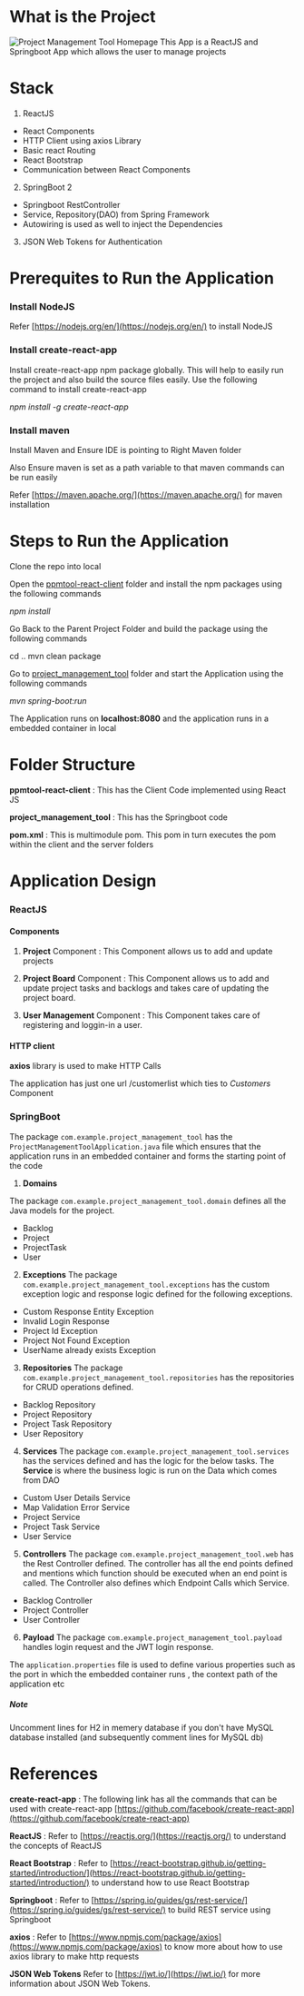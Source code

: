 # What is the Project
![Project Management Tool Homepage](https://i.ibb.co/wpKt0vZ/PPMT.png)
This App is a ReactJS and Springboot App which allows the user to manage projects

# Stack

1.  ReactJS
-   React Components
-   HTTP Client using axios Library
-   Basic react Routing
-   React Bootstrap
-   Communication between React Components

2.  SpringBoot 2
-   Springboot RestController
-   Service, Repository(DAO) from Spring Framework
-   Autowiring is used as well to inject the Dependencies

3. JSON Web Tokens for Authentication


# Prerequites to Run the Application

### Install NodeJS

Refer  [https://nodejs.org/en/](https://nodejs.org/en/)  to install NodeJS

### Install create-react-app

Install create-react-app npm package globally. This will help to easily run the project and also build the source files easily. Use the following command to install create-react-app

*npm install -g create-react-app*

### Install maven

Install Maven and Ensure IDE is pointing to Right Maven folder

Also Ensure maven is set as a path variable to that maven commands can be run easily

Refer  [https://maven.apache.org/](https://maven.apache.org/)  for maven installation

# Steps to Run the Application

Clone the repo into local

Open the [ppmtool-react-client](https://github.com/yrelhan/Project-Management-Tool/tree/master/ppmtool-react-client "ppmtool-react-client") folder and install the npm packages using the following commands

*npm install*

Go Back to the Parent Project Folder and build the package using the following commands

cd ..
mvn clean package

Go to [project_management_tool](https://github.com/yrelhan/Project-Management-Tool/tree/master/project_management_tool "project_management_tool") folder and start the Application using the following commands

*mvn spring-boot:run*

The Application runs on  **localhost:8080**  and the application runs in a embedded container in local

# Folder Structure

**ppmtool-react-client**  : This has the Client Code implemented using React JS

**project_management_tool**  : This has the Springboot code

**pom.xml**  : This is multimodule pom. This pom in turn executes the pom within the client and the server folders

# Application Design

### ReactJS

#### [](https://github.com/aditya-sridhar/springboot2-reactjs-template#components)Components

1.  **Project**  Component : This Component allows us to add and update projects
    
2.  **Project Board**  Component : This Component allows us to add and update project tasks and backlogs and takes care of updating the project board. 
3. **User Management**  Component : This Component takes care of registering and loggin-in a user.


#### HTTP client

**axios**  library is used to make HTTP Calls

The application has just one url /customerlist which ties to  _Customers_  Component

### SpringBoot

The package  `com.example.project_management_tool`  has the  `ProjectManagementToolApplication.java`  file which ensures that the application runs in an embedded container and forms the starting point of the code

 1. **Domains**

The package  `com.example.project_management_tool.domain` defines all the Java models for the project. 
 - Backlog
 - Project
 - ProjectTask
 - User

2. **Exceptions**
The package  `com.example.project_management_tool.exceptions`  has the custom exception logic and response logic defined for the following exceptions.
 - Custom Response Entity Exception
 - Invalid Login Response
 - Project Id Exception
 - Project Not Found Exception
 - UserName already exists Exception

3. **Repositories**
The package  `com.example.project_management_tool.repositories`  has the repositories for CRUD operations defined. 
 - Backlog Repository
 - Project Repository
 - Project Task Repository
 - User Repository

4. **Services**
The package  `com.example.project_management_tool.services`  has the services defined and has the logic for the below tasks. The  **Service**  is where the business logic is run on the Data which comes from DAO
 - Custom User Details Service
 - Map Validation Error Service
 - Project Service
 - Project Task Service
 - User Service

5. **Controllers**
The package  `com.example.project_management_tool.web`  has the Rest Controller defined. The controller has all the end points defined and mentions which function should be executed when an end point is called. The Controller also defines which Endpoint Calls which Service. 
 - Backlog Controller
 - Project Controller
 - User Controller

6. **Payload**
The package  `com.example.project_management_tool.payload`  handles login request and the JWT login response.


The  `application.properties`  file is used to define various properties such as the port in which the embedded container runs , the context path of the application etc

##### Note
Uncomment lines for H2 in memery database if you don't have MySQL database installed (and subsequently comment lines for MySQL db)

# References

**create-react-app**  : The following link has all the commands that can be used with create-react-app  [https://github.com/facebook/create-react-app](https://github.com/facebook/create-react-app)

**ReactJS**  : Refer to  [https://reactjs.org/](https://reactjs.org/)  to understand the concepts of ReactJS

**React Bootstrap**  : Refer to  [https://react-bootstrap.github.io/getting-started/introduction/](https://react-bootstrap.github.io/getting-started/introduction/)  to understand how to use React Bootstrap

**Springboot**  : Refer to  [https://spring.io/guides/gs/rest-service/](https://spring.io/guides/gs/rest-service/)  to build REST service using Springboot

**axios**  : Refer to  [https://www.npmjs.com/package/axios](https://www.npmjs.com/package/axios)  to know more about how to use axios library to make http requests

**JSON Web Tokens** Refer to  [https://jwt.io/](https://jwt.io/) for more information about JSON Web Tokens.
